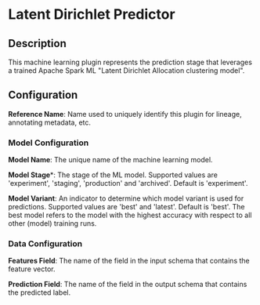 
# Latent Dirichlet Predictor

## Description
This machine learning plugin represents the prediction stage that leverages a trained Apache Spark ML 
"Latent Dirichlet Allocation clustering model".

## Configuration
**Reference Name**: Name used to uniquely identify this plugin for lineage, annotating metadata, etc.

### Model Configuration
**Model Name**: The unique name of the machine learning model.

**Model Stage***: The stage of the ML model. Supported values are 'experiment', 'staging', 'production'
and 'archived'. Default is 'experiment'.

**Model Variant**: An indicator to determine which model variant is used for predictions. Supported values
are 'best' and 'latest'. Default is 'best'. The best model refers to the model with the highest accuracy
with respect to all other (model) training runs.

### Data Configuration
**Features Field**: The name of the field in the input schema that contains the feature vector.

**Prediction Field**: The name of the field in the output schema that contains the predicted label.
